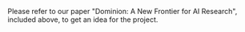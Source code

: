 Please refer to our paper "Dominion: A New Frontier for AI Research", included above, to get an idea for the project.
